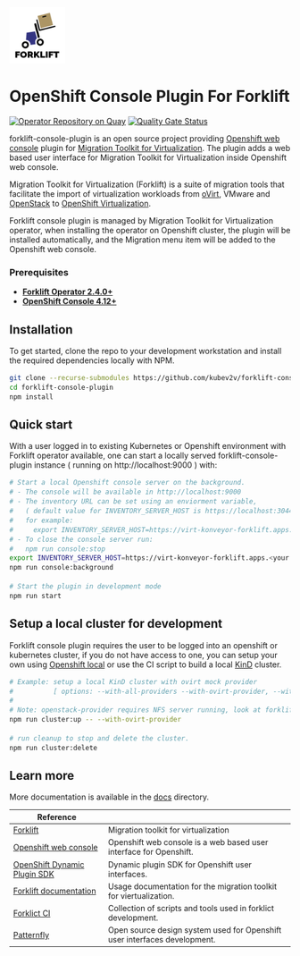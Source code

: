 <img src="docs/icons/forklift-logo-lightbg.svg" alt="Logo" width="100" />

# OpenShift Console Plugin For Forklift

[![Operator Repository on Quay](https://quay.io/repository/kubev2v/forklift-console-plugin/status "Plugin Repository on Quay")](https://quay.io/repository/kubev2v/forklift-console-plugin)
[![Quality Gate Status](https://sonarcloud.io/api/project_badges/measure?project=kubev2v_forklift-console-plugin&metric=alert_status)](https://sonarcloud.io/summary/new_code?id=kubev2v_forklift-console-plugin)

forklift-console-plugin is an open source project providing [Openshift web console](https://github.com/openshift/console) plugin for [Migration Toolkit for Virtualization](https://github.com/kubev2v/forklift). The plugin adds a web based user interface for Migration Toolkit for Virtualization inside Openshift web console.

Migration Toolkit for Virtualization (Forklift) is a suite of migration tools that facilitate the import of virtualization workloads from [oVirt](https://www.ovirt.org/), VMware and [OpenStack](https://www.openstack.org/) to [OpenShift Virtualization](https://github.com/kubevirt).

Forklift console plugin is managed by Migration Toolkit for Virtualization operator, when installing the operator on Openshift cluster, the plugin will be installed automatically, and the Migration menu item will be added to the Openshift web console.

### Prerequisites

* [__Forklift Operator 2.4.0+__](https://github.com/kubev2v/forklift/)
* [__OpenShift Console 4.12+__](https://www.openshift.com/)

## Installation

To get started, clone the repo to your development workstation and install the required dependencies locally with NPM.

``` bash
git clone --recurse-submodules https://github.com/kubev2v/forklift-console-plugin.git
cd forklift-console-plugin
npm install
```

## Quick start

With a user logged in to existing Kubernetes or Openshift environment with Forklift operator available, one can start a locally served forklift-console-plugin instance ( running on http://localhost:9000 ) with:

``` bash
# Start a local Openshift console server on the background.
# - The console will be available in http://localhost:9000
# - The inventory URL can be set using an enviorment variable,
#   ( default value for INVENTORY_SERVER_HOST is https://localhost:30444 )
#   for example:
#     export INVENTORY_SERVER_HOST=https://virt-konveyor-forklift.apps.example.com
# - To close the console server run:
#   npm run console:stop
export INVENTORY_SERVER_HOST=https://virt-konveyor-forklift.apps.<your caluster address>
npm run console:background

# Start the plugin in development mode
npm run start
```

## Setup a local cluster for development

Forklift console plugin requires the user to be logged into an openshift or kubernetes cluster, if you do not have access to one, you can setup your own using [Openshift local]( https://developers.redhat.com/products/openshift-local/overview) or use the CI script to build a local [KinD](https://sigs.k8s.io/kind) cluster.

``` bash
# Example: setup a local KinD cluster with ovirt mock provider
#          [ options: --with-all-providers --with-ovirt-provider, --with-vmware-provider, --with-openstack-provider]
#
# Note: openstack-provider requires NFS server running, look at forkliftci documentation for more details.
npm run cluster:up -- --with-ovirt-provider

# run cleanup to stop and delete the cluster.
npm run cluster:delete
```

## Learn more

More documentation is available in the [docs](./docs) directory.

| Reference |  |
|---|----|
| [Forklift](https://github.com/kubev2v/forklift/) | Migration toolkit for virtualization |
| [Openshift web console](https://github.com/openshift/console) | Openshift web console is a web based user interface for Openshift. |
| [OpenShift Dynamic Plugin SDK](https://github.com/openshift/dynamic-plugin-sdk) | Dynamic plugin SDK for Openshift user interfaces. |
| [Forklift documentation](https://github.com/kubev2v/forklift-documentation) | Usage documentation for the migration toolkit for viertualization. |
| [Forklict CI](https://github.com/kubev2v/forkliftci) | Collection of scripts and tools used in forklict development. |
| [Patternfly](https://www.patternfly.org/) | Open source design system used for Openshift user interfaces development. |
